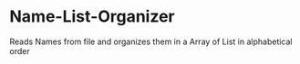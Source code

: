 # Name-List-Organizer
Reads Names from file and organizes them in a Array of List in alphabetical order
